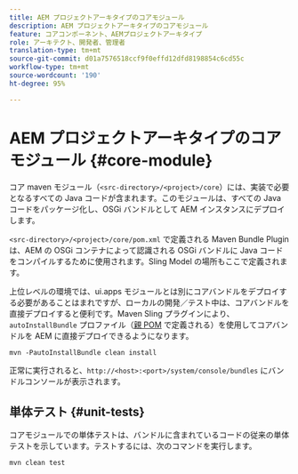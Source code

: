 ```yaml
---
title: AEM プロジェクトアーキタイプのコアモジュール
description: AEM プロジェクトアーキタイプのコアモジュール
feature: コアコンポーネント、AEMプロジェクトアーキタイプ
role: アーキテクト、開発者、管理者
translation-type: tm+mt
source-git-commit: d01a7576518ccf9f0effd12dfd8198854c6cd55c
workflow-type: tm+mt
source-wordcount: '190'
ht-degree: 95%

---
```



# AEM プロジェクトアーキタイプのコアモジュール {#core-module}

コア maven モジュール（`<src-directory>/<project>/core`）には、実装で必要となるすべての Java コードが含まれます。このモジュールは、すべての Java コードをパッケージ化し、OSGi バンドルとして AEM インスタンスにデプロイします。

`<src-directory>/<project>/core/pom.xml` で定義される Maven Bundle Plugin は、AEM の OSGi コンテナによって認識される OSGi バンドルに Java コードをコンパイルするために使用されます。Sling Model の場所もここで定義されます。

上位レベルの環境では、ui.apps モジュールとは別にコアバンドルをデプロイする必要があることはまれですが、ローカルの開発／テスト中は、コアバンドルを直接デプロイすると便利です。Maven Sling プラグインにより、`autoInstallBundle` プロファイル（[親 POM](/help/developing/archetype/using.md#parent-pom) で定義される）を使用してコアバンドルを AEM に直接デプロイできるようになります。

```shell
mvn -PautoInstallBundle clean install
```

正常に実行されると、`http://<host>:<port>/system/console/bundles` にバンドルコンソールが表示されます。

## 単体テスト {#unit-tests}

コアモジュールでの単体テストは、バンドルに含まれているコードの従来の単体テストを示しています。テストするには、次のコマンドを実行します。

```shell
mvn clean test
```
